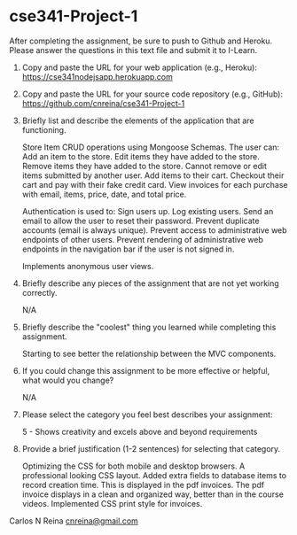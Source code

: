 # cse341-Project-1

After completing the assignment, be sure to push to Github and Heroku.
Please answer the questions in this text file and submit it to I-Learn.

1. Copy and paste the URL for your web application (e.g., Heroku): https://cse341nodejsapp.herokuapp.com

2. Copy and paste the URL for your source code repository (e.g., GitHub): https://github.com/cnreina/cse341-Project-1

3. Briefly list and describe the elements of the application that are functioning.

   Store Item CRUD operations using Mongoose Schemas.
   The user can:
   	Add an item to the store.
   	Edit items they have added to the store.
   	Remove items they have added to the store.
   	Cannot remove or edit items submitted by another user.
	Add items to their cart.
	Checkout their cart and pay with their fake credit card.
	View invoices for each purchase with email, items, price, date, and total price.

   Authentication is used to:
        Sign users up.
        Log existing users.
        Send an email to allow the user to reset their password.
        Prevent duplicate accounts (email is always unique).
        Prevent access to administrative web endpoints of other users.
        Prevent rendering of administrative web endpoints in the navigation bar if the user is not signed in.

   Implements anonymous user views.


4. Briefly describe any pieces of the assignment that are not yet working correctly.

   N/A


5. Briefly describe the "coolest" thing you learned while completing this assignment.

   Starting to see better the relationship between the MVC components.


6. If you could change this assignment to be more effective or helpful, what would you change?

   N/A


7. Please select the category you feel best describes your assignment:

   5 - Shows creativity and excels above and beyond requirements


8. Provide a brief justification (1-2 sentences) for selecting that category.

   Optimizing the CSS for both mobile and desktop browsers.
   A professional looking CSS layout.
   Added extra fields to database items to record creation time. This is displayed
   in the pdf invoices.
   The pdf invoice displays in a clean and organized way, better than in the course videos.
   Implemented CSS print style for invoices.


Carlos N Reina
cnreina@gmail.com
